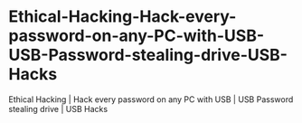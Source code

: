 # Ethical-Hacking-Hack-every-password-on-any-PC-with-USB-USB-Password-stealing-drive-USB-Hacks
Ethical Hacking | Hack every password on any PC with USB | USB Password stealing drive | USB Hacks
